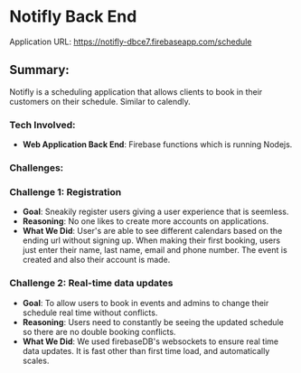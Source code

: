 # Notifly Back End

Application URL: https://notifly-dbce7.firebaseapp.com/schedule

## Summary:
Notifly is a scheduling application that allows clients to book in their customers on their schedule. Similar to calendly. 

### Tech Involved: 
* **Web Application Back End**: Firebase functions which is running Nodejs. 

### Challenges:
### Challenge 1: Registration
* **Goal**: Sneakily register users giving a user experience that is seemless.
* **Reasoning**: No one likes to create more accounts on applications.
* **What We Did**: User's are able to see different calendars based on the ending url without signing up. When making their first booking, users just enter their name, last name, email and phone number. The event is created and also their account is made.

### Challenge 2: Real-time data updates
* **Goal**: To allow users to book in events and admins to change their schedule real time without conflicts.
* **Reasoning**:  Users need to constantly be seeing the updated schedule so there are no double booking conflicts.
* **What We Did**: We used firebaseDB's websockets to ensure real time data updates. It is fast other than first time load, and automatically scales.
